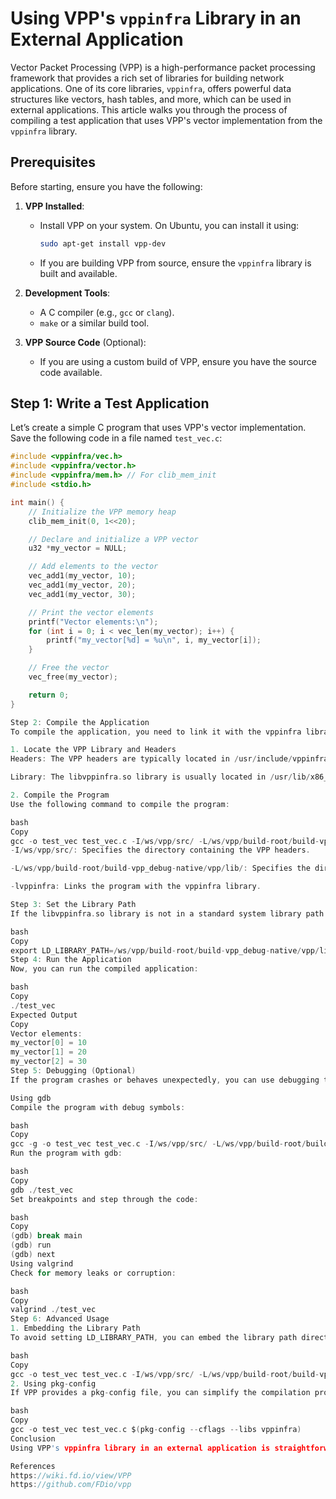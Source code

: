 # Using VPP's `vppinfra` Library in an External Application

Vector Packet Processing (VPP) is a high-performance packet processing framework that provides a rich set of libraries for building network applications. One of its core libraries, `vppinfra`, offers powerful data structures like vectors, hash tables, and more, which can be used in external applications. This article walks you through the process of compiling a test application that uses VPP's vector implementation from the `vppinfra` library.

## Prerequisites

Before starting, ensure you have the following:

1. **VPP Installed**:
   - Install VPP on your system. On Ubuntu, you can install it using:
     ```bash
     sudo apt-get install vpp-dev
     ```
   - If you are building VPP from source, ensure the `vppinfra` library is built and available.

2. **Development Tools**:
   - A C compiler (e.g., `gcc` or `clang`).
   - `make` or a similar build tool.

3. **VPP Source Code** (Optional):
   - If you are using a custom build of VPP, ensure you have the source code available.

## Step 1: Write a Test Application

Let’s create a simple C program that uses VPP's vector implementation. Save the following code in a file named `test_vec.c`:

```c
#include <vppinfra/vec.h>
#include <vppinfra/vector.h>
#include <vppinfra/mem.h> // For clib_mem_init
#include <stdio.h>

int main() {
    // Initialize the VPP memory heap
    clib_mem_init(0, 1<<20);

    // Declare and initialize a VPP vector
    u32 *my_vector = NULL;

    // Add elements to the vector
    vec_add1(my_vector, 10);
    vec_add1(my_vector, 20);
    vec_add1(my_vector, 30);

    // Print the vector elements
    printf("Vector elements:\n");
    for (int i = 0; i < vec_len(my_vector); i++) {
        printf("my_vector[%d] = %u\n", i, my_vector[i]);
    }

    // Free the vector
    vec_free(my_vector);

    return 0;
}

Step 2: Compile the Application
To compile the application, you need to link it with the vppinfra library. Here’s how you can do it:

1. Locate the VPP Library and Headers
Headers: The VPP headers are typically located in /usr/include/vppinfra or /ws/vpp/src/ (if you built VPP from source).

Library: The libvppinfra.so library is usually located in /usr/lib/x86_64-linux-gnu/ or /ws/vpp/build-root/build-vpp_debug-native/vpp/lib/.

2. Compile the Program
Use the following command to compile the program:

bash
Copy
gcc -o test_vec test_vec.c -I/ws/vpp/src/ -L/ws/vpp/build-root/build-vpp_debug-native/vpp/lib/ -lvppinfra
-I/ws/vpp/src/: Specifies the directory containing the VPP headers.

-L/ws/vpp/build-root/build-vpp_debug-native/vpp/lib/: Specifies the directory containing the libvppinfra.so library.

-lvppinfra: Links the program with the vppinfra library.

Step 3: Set the Library Path
If the libvppinfra.so library is not in a standard system library path (e.g., /usr/lib), you need to set the LD_LIBRARY_PATH environment variable to include the directory containing the library:

bash
Copy
export LD_LIBRARY_PATH=/ws/vpp/build-root/build-vpp_debug-native/vpp/lib/:$LD_LIBRARY_PATH
Step 4: Run the Application
Now, you can run the compiled application:

bash
Copy
./test_vec
Expected Output
Copy
Vector elements:
my_vector[0] = 10
my_vector[1] = 20
my_vector[2] = 30
Step 5: Debugging (Optional)
If the program crashes or behaves unexpectedly, you can use debugging tools like gdb or valgrind to diagnose the issue.

Using gdb
Compile the program with debug symbols:

bash
Copy
gcc -g -o test_vec test_vec.c -I/ws/vpp/src/ -L/ws/vpp/build-root/build-vpp_debug-native/vpp/lib/ -lvppinfra
Run the program with gdb:

bash
Copy
gdb ./test_vec
Set breakpoints and step through the code:

bash
Copy
(gdb) break main
(gdb) run
(gdb) next
Using valgrind
Check for memory leaks or corruption:

bash
Copy
valgrind ./test_vec
Step 6: Advanced Usage
1. Embedding the Library Path
To avoid setting LD_LIBRARY_PATH, you can embed the library path directly into the executable using the -Wl,-rpath linker flag:

bash
Copy
gcc -o test_vec test_vec.c -I/ws/vpp/src/ -L/ws/vpp/build-root/build-vpp_debug-native/vpp/lib/ -lvppinfra -Wl,-rpath,/ws/vpp/build-root/build-vpp_debug-native/vpp/lib/
2. Using pkg-config
If VPP provides a pkg-config file, you can simplify the compilation process:

bash
Copy
gcc -o test_vec test_vec.c $(pkg-config --cflags --libs vppinfra)
Conclusion
Using VPP's vppinfra library in an external application is straightforward once you understand the compilation and linking process. By following the steps in this article, you can leverage VPP's powerful data structures, such as vectors, in your own applications. Whether you are building network applications or need high-performance data structures, vppinfra provides a robust foundation for your projects.

References
https://wiki.fd.io/view/VPP
https://github.com/FDio/vpp

